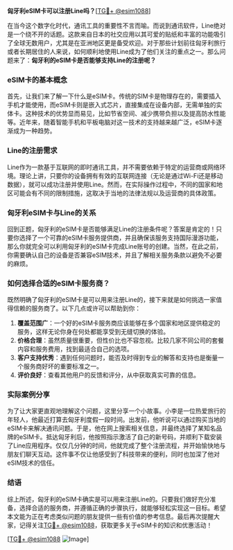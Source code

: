 **匈牙利eSIM卡可以注册Line吗？**[[TG💪+ @esim1088](https://t.me/s/esim1088)]

在当今这个数字化时代，通讯工具的重要性不言而喻。而说到通讯软件，Line绝对是一个绕不开的话题。这款来自日本的社交应用以其可爱的贴纸和丰富的功能吸引了全球无数用户，尤其是在亚洲地区更是备受欢迎。对于那些计划前往匈牙利旅行或者长期居住的人来说，如何顺利地使用Line成为了他们关注的重点之一。那么问题来了：**匈牙利的eSIM卡是否能够支持Line的注册呢？**

### eSIM卡的基本概念

首先，让我们来了解一下什么是eSIM卡。传统的SIM卡是物理存在的，需要插入手机才能使用，而eSIM卡则是嵌入式芯片，直接集成在设备内部，无需单独的实体卡。这种技术的优势显而易见，比如节省空间、减少携带负担以及提高防水性能等。近年来，随着智能手机和平板电脑对这一技术的支持越来越广泛，eSIM卡逐渐成为一种趋势。

### Line的注册需求

Line作为一款基于互联网的即时通讯工具，并不需要依赖于特定的运营商或网络环境。理论上讲，只要你的设备拥有有效的互联网连接（无论是通过Wi-Fi还是移动数据），就可以成功注册并使用Line。然而，在实际操作过程中，不同的国家和地区可能会有不同的限制措施，这取决于当地的法律法规以及运营商的具体政策。

### 匈牙利eSIM卡与Line的关系

回到正题，匈牙利的eSIM卡是否能够满足Line的注册条件呢？答案是肯定的！只要你选择了一个可靠的eSIM卡服务提供商，并且确保该服务支持国际漫游功能，那么你就完全可以利用匈牙利的eSIM卡完成Line账号的创建。当然，在此之前，你需要确认自己的设备是否兼容eSIM技术，并且了解相关服务条款以避免不必要的麻烦。

### 如何选择合适的eSIM卡服务商？

既然明确了匈牙利的eSIM卡是可以用来注册Line的，接下来就是如何挑选一家值得信赖的服务商了。以下几点或许可以帮助到你：

1. **覆盖范围广**：一个好的eSIM卡服务商应该能够在多个国家和地区提供稳定的服务，这样无论你身在何处都能享受到无缝切换的体验。
2. **价格合理**：虽然质量很重要，但性价比也不容忽视。比较几家不同公司的套餐内容和服务费用，找到最适合自己的选项。
3. **客户支持优秀**：遇到任何问题时，能否及时得到专业的解答和支持也是衡量一个服务商好坏的重要标准之一。
4. **评价良好**：查看其他用户的反馈和评分，从中获取真实可靠的信息。

### 实际案例分享

为了让大家更直观地理解这个问题，这里分享一个小故事。小李是一位热爱旅行的年轻人，他最近打算去匈牙利度假一段时间。出发前，他听说可以通过购买当地的eSIM卡来解决通讯问题。于是，他在网上搜索相关信息，并最终选择了某知名品牌的eSIM卡。抵达匈牙利后，他按照指示激活了自己的新号码，并顺利下载安装了Line应用程序。仅仅几分钟的时间，他就完成了整个注册流程，并开始愉快地与朋友们聊天互动。这件事不仅让他感受到了科技带来的便利，同时也加深了他对eSIM技术的信任。

### 结语

综上所述，匈牙利的eSIM卡确实是可以用来注册Line的。只要我们做好充分准备，选择合适的服务商，并遵循正确的步骤执行，就能够轻松实现这一目标。希望本文能为正在考虑类似问题的朋友提供一些有价值的参考信息。最后再次提醒大家，记得关注[TG💪+ @esim1088](https://t.me/s/esim1088)，获取更多关于eSIM卡的知识和优惠活动！

[[TG💪+ @esim1088](https://t.me/s/esim1088) ![Image](https://i.postimg.cc/4NQfJmqS/Snipaste-2025-05-13-00-14-12.png)]